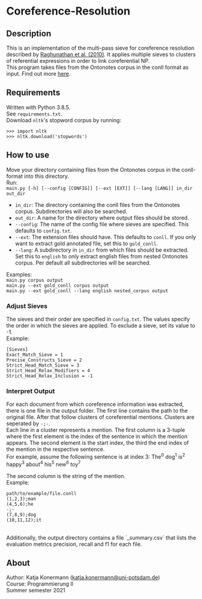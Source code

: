 # Coreference-Resolution

## Description
This is an implementation of the multi-pass sieve for coreference resolution described by [Raghunathan et al. (2010)](https://aclanthology.org/D10-1048/). It applies multiple sieves to clusters of referential
expressions in order to link coreferential NP.<br>
This program takes files from the Ontonotes corpus in the conll format as input. Find out more [here](https://cemantix.org/data/ontonotes.html).

## Requirements
Written with Python 3.8.5.<br>
See `requirements.txt`. <br>
Download `nltk`'s stopword corpus by running:<br>
```
>>> import nltk
>>> nltk.download('stopwords')
```


## How to use
Move your directory containing files from the Ontonotes corpus in the conll-format into this directory.
<br>
Run:<br>
```main.py [-h] [--config [CONFIG]] [--ext [EXT]] [--lang [LANG]] in_dir out_dir```<br>

+ `in_dir`: The directory containing the conll files from the Ontonotes corpus. Subdirectories will also be searched.
+ `out_dir`: A name for the directory where output files should be stored.
+ `--config`: The name of the config file where sieves are specified. This defaults to `config.txt`.
+ `--ext`: The extension files should have. This defaults to `conll`. If you only want to extract gold annotated file, set this to `gold_conll`.
+ `--lang`: A subdirectory in `in_dir` from which files should be extracted. Set this to `english` to only extract english files from nested Ontonotes corpus. Per default all subdirectories will be searched.

Examples:<br>
`main.py corpus output`<br>
`main.py --ext gold_conll corpus output`<br>
`main.py --ext gold_conll --lang english nested_corpus output`


### Adjust Sieves
The sieves and their order are specified in `config.txt`. The values specify the order in which the sieves are applied.
To exclude a sieve, set its value to -1.<br>
Example:<br>
```
[Sieves]
Exact_Match_Sieve = 1
Precise_Constructs_Sieve = 2
Strict_Head_Match_Sieve = 3
Strict_Head_Relax_Modifiers = 4
Strict_Head_Relax_Inclusion = -1
```

### Interpret Output
For each document from which coreference information was extracted, there is one file in the output folder. The first line contains the path to the original file.
After that follow clusters of coreferential mentions. Clusters are seperated by `-;-`. <br>
Each line in a cluster represents a mention. The first column is a 3-tuple where the 
first element is the index of the sentence in which the mention appears. The second element is the start index, the third the end index of the mention
in the respective sentence.<br>
For example, assume the following sentence is at index 3:
The<sup>0</sup> dog<sup>1</sup> is<sup>2</sup> happy<sup>3</sup> about<sup>4</sup> his<sup>5</sup> new<sup>6</sup> toy<sup>7</sup><br>

The second column is the string of the mention.<br>
Example: <br>
```
path/to/example/file.conll
(1,2,3);man
(4,5,6);he
-;-
(7,8,9);dog
(10,11,12);it
```
<br>
Additionally, the output directory contains a file `_summary.csv` that lists the evaluation metrics precision, recall and f1 for each file.

## About

Author: Katja Konermann (katja.konermann@uni-potsdam.de)<br>
Course: Programmierung II<br>
Summer semester 2021